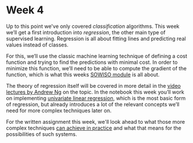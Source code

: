 
# Week 4

Up to this point we've only covered *classification* algorithms. This week
we’ll get a first introduction into *regression*, the other main type of
supervised learning. Regression is all about fitting lines and predicting real
values instead of classes.

For this, we’ll use the classic machine learning technique of defining a cost
function and trying to find the predictions with minimal cost. In order to
minimize this function, we’ll need to be able to compute the gradient of the
function, which is what this weeks [SOWISO module](/week4/gradients) is all
about.

The theory of regression itself will be covered in more detail in the [video
lectures by Andrew Ng](/week4/linear-regression) on the topic. In the notebook
this week you’ll work on implementing [univariate linear regression](/week4/gradient-descent),
which is the most basic form of regression, but already introduces a lot of the
relevant concepts we’ll need for more complex techniques later on.

For the written assignment this week, we'll look ahead to what those
more complex techniques [can achieve in practice](/week4/alphago) and what that
means for the possibilities of such systems.

